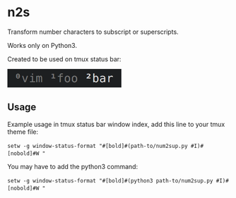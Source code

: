 # n2s
Transform number characters to subscript or superscripts.

Works only on Python3.

Created to be used on tmux status bar:

![alt tag](./example.png)

## Usage
Example usage in tmux status bar window index, add this line to your tmux theme file:

`setw -g window-status-format "#[bold]#(path-to/num2sup.py #I)#[nobold]#W "`

You may have to add the python3 command:

`setw -g window-status-format "#[bold]#(python3 path-to/num2sup.py #I)#[nobold]#W "`

